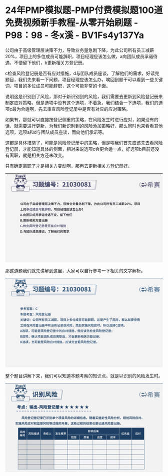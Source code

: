 # 24年PMP模拟题-PMP付费模拟题100道免费视频新手教程-从零开始刷题 - P98：98 - 冬x溪 - BV1Fs4y137Ya

公司由于高级管理层决策不力，导致业务量急剧下降，为此公司所有员工减薪20%，项目上的多位成员可能辞职，项目经理应该怎么做，a向团队成员承诺待遇，不便留下他们，b更新相关方登记册。

c检查风险登记册是否有应对措施，d与团队成员座谈，了解他们的需求，好读完题目，我们先来看一下问题，项目经理应该怎么办，唉回到题干可以看到一些关键词，项目的多位成员可能辞职，这个可能非常的卡面。

说明这是识别到了风险，那对于新识别到的风险，我们需要去更新到风险登记册来制定应对策略，但是选项中没有这个选项，不着急，我们结合一下选项，我们的选项c最为合适啊，先去审查风险登记册中是否有对应的应对策略。

如果有，那就可以直接按登记侧重的策略，在风险发生时进行应对，如果没有的话，就需要进行更新，为我们新识别到的风险添加策略好，那么同时也来看看其他选项，选项a和d与团队成员座谈，而向他们承诺等。

这都是具体措施了，可能是风险登记册中的策略，但是唉我们首先应该先去看风险登记册，才能知道具体的侧面，相对来说选项c会更合适一点，好选项b目前还没有离职，就是相关方还未改变。

只有确定离职了才是相关方变动啊，那再去更新相关方登记册好。

![](img/1b757df2c0e72cd7a703983fcc48e9cf_1.png)

那这道题我们就先讲解到这里，大家可以自行参考一下相关的文字解析。

![](img/1b757df2c0e72cd7a703983fcc48e9cf_3.png)

整个题目讲解下来，我们可以知道本题考察的知识点，就是以识别的风险发生时。

![](img/1b757df2c0e72cd7a703983fcc48e9cf_5.png)